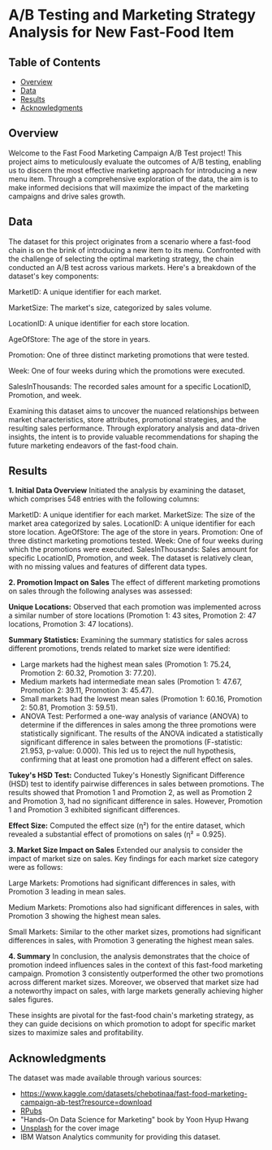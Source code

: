# A/B Testing and Marketing Strategy Analysis for New Fast-Food Item 
## Table of Contents
- [Overview](#overview)
- [Data](#data)
- [Results](#results)
- [Acknowledgments](#acknowledgments)

## Overview

Welcome to the Fast Food Marketing Campaign A/B Test project! This project aims to meticulously evaluate the 
outcomes of A/B testing, enabling us to discern the most effective marketing approach for introducing a new menu item. 
Through a comprehensive exploration of the data, the aim is to make informed decisions that will maximize the impact of 
the marketing campaigns and drive sales growth.

## Data
The dataset for this project originates from a scenario where a fast-food chain is on the brink of introducing a new 
item to its menu. Confronted with the challenge of selecting the optimal marketing strategy, the chain conducted an 
A/B test across various markets. Here's a breakdown of the dataset's key components:

MarketID: A unique identifier for each market.

MarketSize: The market's size, categorized by sales volume.

LocationID: A unique identifier for each store location.

AgeOfStore: The age of the store in years.

Promotion: One of three distinct marketing promotions that were tested.

Week: One of four weeks during which the promotions were executed.

SalesInThousands: The recorded sales amount for a specific LocationID, Promotion, and week.

Examining this dataset aims to uncover the nuanced relationships between market characteristics, store attributes,
promotional strategies, and the resulting sales performance. Through exploratory analysis and data-driven insights, 
the intent is to provide valuable recommendations for shaping the future marketing endeavors of the fast-food chain.

## Results
**1. Initial Data Overview**
Initiated the analysis by examining the dataset, which comprises 548 entries with the following columns:

MarketID: A unique identifier for each market.
MarketSize: The size of the market area categorized by sales.
LocationID: A unique identifier for each store location.
AgeOfStore: The age of the store in years.
Promotion: One of three distinct marketing promotions tested.
Week: One of four weeks during which the promotions were executed.
SalesInThousands: Sales amount for specific LocationID, Promotion, and week.
The dataset is relatively clean, with no missing values and features of different data types.

**2. Promotion Impact on Sales**
The effect of different marketing promotions on sales through the following analyses was assessed:

**Unique Locations:** Observed that each promotion was implemented across a similar number of store locations (Promotion 1: 43 sites, Promotion 2: 47 locations, Promotion 3: 47 locations).

**Summary Statistics:** Examining the summary statistics for sales across different promotions, trends related to market size were identified:

- Large markets had the highest mean sales (Promotion 1: 75.24, Promotion 2: 60.32, Promotion 3: 77.20).
- Medium markets had intermediate mean sales (Promotion 1: 47.67, Promotion 2: 39.11, Promotion 3: 45.47).
- Small markets had the lowest mean sales (Promotion 1: 60.16, Promotion 2: 50.81, Promotion 3: 59.51).
- ANOVA Test: Performed a one-way analysis of variance (ANOVA) to determine if the differences in sales among the three promotions were statistically significant. The results of the ANOVA indicated a statistically significant difference in sales between the promotions (F-statistic: 21.953, p-value: 0.000). This led us to reject the null hypothesis, confirming that at least one promotion had a different effect on sales.

**Tukey's HSD Test:** Conducted Tukey's Honestly Significant Difference (HSD) test to identify pairwise differences in sales between promotions. The results showed that Promotion 1 and Promotion 2, as well as Promotion 2 and Promotion 3, had no significant difference in sales. However, Promotion 1 and Promotion 3 exhibited significant differences.

**Effect Size:** Computed the effect size (η²) for the entire dataset, which revealed a substantial effect of promotions on sales (η² = 0.925).

**3. Market Size Impact on Sales**
Extended our analysis to consider the impact of market size on sales. Key findings for each market size category were as follows:

Large Markets: Promotions had significant differences in sales, with Promotion 3 leading in mean sales.

Medium Markets: Promotions also had significant differences in sales, with Promotion 3 showing the highest mean sales.

Small Markets: Similar to the other market sizes, promotions had significant differences in sales, with Promotion 3 generating the highest mean sales.

**4. Summary**
In conclusion, the analysis demonstrates that the choice of promotion indeed influences sales in the context of this fast-food marketing campaign. Promotion 3 consistently outperformed the other two promotions across different market sizes. Moreover, we observed that market size had a noteworthy impact on sales, with large markets generally achieving higher sales figures.

These insights are pivotal for the fast-food chain's marketing strategy, as they can guide decisions on which promotion to adopt for specific market sizes to maximize sales and profitability.


## Acknowledgments

The dataset was made available through various sources:

- https://www.kaggle.com/datasets/chebotinaa/fast-food-marketing-campaign-ab-test?resource=download
- [RPubs](https://rpubs.com/ksdwivedy/finalRProject)
- "Hands-On Data Science for Marketing" book by Yoon Hyup Hwang
- [Unsplash](https://unsplash.com/@shaafi) for the cover image
- IBM Watson Analytics community for providing this dataset.

